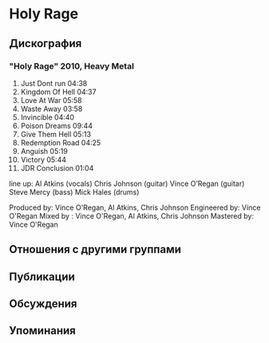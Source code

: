 # Holy Rage



## Дискография

### "Holy Rage" 2010, Heavy Metal

1. Just Dont run 04:38  
2. Kingdom Of Hell 04:37  
3. Love At War 05:58  
4. Waste Away 03:58  
5. Invincible 04:40  
6. Poison Dreams 09:44  
7. Give Them Hell 05:13  
8. Redemption Road 04:25  
9. Anguish 05:19  
10. Victory 05:44  
11. JDR Conclusion 01:04 


line up:
Al Atkins (vocals)
Chris Johnson (guitar)
Vince O’Regan (guitar)
Steve Mercy (bass)
Mick Hales (drums)

Produced by: Vince O'Regan, Al Atkins, Chris Johnson
Engineered by: Vince O'Regan
Mixed by : Vince O'Regan, Al Atkins, Chris Johnson
Mastered by: Vince O'Regan 


## Отношения с другими группами


## Публикации


## Обсуждения


## Упоминания


